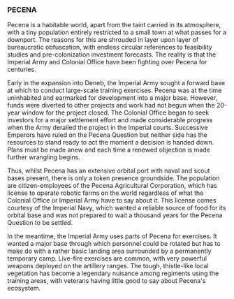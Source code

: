 ### PECENA

Pecena is a habitable world, apart from the taint carried in its atmosphere, with a tiny population entirely restricted to a small town at what passes for a downport.
The reasons for this are shrouded in layer upon layer of bureaucratic obfuscation, with endless circular references to feasibility studies and pre-colonization investment forecasts. The reality is that the Imperial Army and Colonial Office have been fighting over Pecena for centuries.

Early in the expansion into Deneb, the Imperial Army sought a forward base at which to conduct large-scale training exercises. Pecena was at the time uninhabited and earmarked for development into a major base.  However, funds were diverted to other projects and work had not begun when the 20-year window for the project closed. The Colonial Office began to seek investors for a major settlement effort and made considerable progress when the Army derailed the project in the Imperial courts. Successive Emperors have ruled on the Pecena Question but neither side has the resources to stand ready to act the moment a decision is handed down.
Plans must be made anew and each time a renewed objection is made further wrangling begins.

Thus, whilst Pecena has an extensive orbital port with naval and scout bases present, there is only a token presence groundside. The population are citizen-employees of the Pecena Agricultural Corporation, which has license to operate robotic farms on the world regardless of what the Colonial Office or Imperial Army have to say about it. This license comes courtesy of the Imperial Navy, which wanted a reliable source of food for its orbital base and was not prepared to wait a thousand years for the Pecena Question to be settled.

In the meantime, the Imperial Army uses parts of Pecena for exercises. It wanted a major base through which personnel could be rotated but has to make do with a rather basic landing area surrounded by a permanently temporary camp. Live-fire exercises are common, with very powerful weapons deployed on the artillery ranges. The tough, thistle-like local vegetation has become a legendary nuisance among regiments using the training areas, with veterans having little good to say about Pecena's ecosystem.